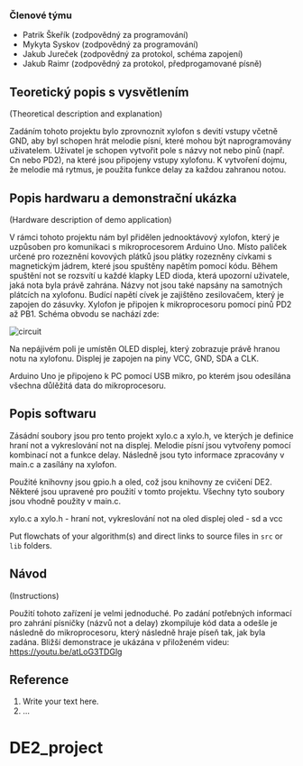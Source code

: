 ### Členové týmu

* Patrik Škeřík (zodpovědný za programování)
* Mykyta Syskov (zodpovědný za programování)
* Jakub Jureček (zodpovědný za protokol, schéma zapojení)
* Jakub Raimr (zodpovědný za protokol, předprogamované písně)

## Teoretický popis s vysvětlením
(Theoretical description and explanation)

Zadáním tohoto projektu bylo zprovnoznit xylofon s devití vstupy včetně GND, aby byl schopen hrát melodie písní, které mohou být naprogramovány uživatelem. Uživatel je schopen vytvořit pole s názvy not nebo pinů (např. Cn nebo PD2), na které jsou připojeny vstupy xylofonu. K vytvoření dojmu, že melodie má rytmus, je použita funkce delay za každou zahranou notou. 

## Popis hardwaru a demonstrační ukázka
(Hardware description of demo application)

V rámci tohoto projektu nám byl přidělen jednooktávový xylofon, který je uzpůsoben pro komunikaci s mikroprocesorem Arduino Uno. Místo paliček určené pro rozeznění kovových plátků jsou plátky rozezněny cívkami s magnetickým jádrem, které jsou spuštěny napětím pomocí kódu. Během spuštění not se rozsvítí u každé klapky LED dioda, která upozorní uživatele, jaká nota byla právě zahrána. Názvy not jsou také napsány na samotných plátcích na xylofonu. Budící napětí cívek je zajištěno zesilovačem, který je zapojen do zásuvky. Xylofon je připojen k mikroprocesoru pomocí pinů PD2 až PB1. Schéma obvodu se nachází zde:

![circuit](https://github.com/skerikpa/DE2_project/assets/124879295/cf64b977-f6de-433a-ad08-f0818a001814)

Na nepájivém poli je umístěn OLED displej, který zobrazuje právě hranou notu na xylofonu. Displej je zapojen na piny VCC, GND, SDA a CLK. 

Arduino Uno je připojeno k PC pomocí USB mikro, po kterém jsou odesílána všechna důlěžitá data do mikroprocesoru. 

## Popis softwaru

Zásádní soubory jsou pro tento projekt xylo.c a xylo.h, ve kterých je definice hraní not a vykreslování not na displej. Melodie písní jsou vytvořeny pomocí kombinací not a funkce delay. Následně jsou tyto informace zpracovány v main.c a zasílány na xylofon.

Použité knihovny jsou gpio.h a oled, což jsou knihovny ze cvičení DE2. Některé jsou upravené pro použití v tomto projektu. Všechny tyto soubory jsou vhodně použity v main.c. 

xylo.c a xylo.h - hraní not, vykreslování not na oled displej
oled - sd a vcc

Put flowchats of your algorithm(s) and direct links to source files in `src` or `lib` folders.

## Návod
(Instructions)

Použití tohoto zařízení je velmi jednoduché. Po zadání potřebných informací pro zahrání písničky (názvů not a delay) zkompiluje kód data a odešle je následně do mikroprocesoru, který následně hraje píseň tak, jak byla zadána. Bližší demonstrace je ukázána v přiloženém videu: 
https://youtu.be/atLoG3TDGlg


## Reference

1. Write your text here.
2. ...

# DE2_project

